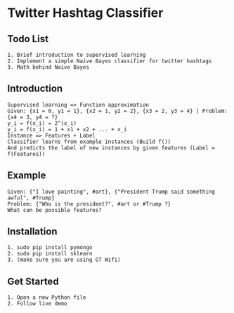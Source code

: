 # Twitter Hashtag Classifier

## Todo List
    1. Brief introduction to supervised learning
    2. Implement a simple Naive Bayes classifier for twitter hashtags
    3. Math behind Naive Bayes

## Introduction
    Supervised learning => Function approximation
    Given: {x1 = 0, y1 = 1}, {x2 = 1, y2 = 2}, {x3 = 2, y3 = 4} | Problem: {x4 = 3, y4 = ?}
    y_i = f(x_i) = 2^(x_i)
    y_i = f(x_i) = 1 + x1 + x2 + ... + x_i
    Instance => Features + Label
    Classifier learns from example instances (Build f())
    And predicts the label of new instances by given features (Label = f(Features))

## Example
    Given: {"I love painting", #art}, {"President Trump said something awful", #Trump}
    Problem: {"Who is the president?", #art or #Trump ?}
    What can be possible features?

## Installation
    1. sudo pip install pymongo
    2. sudo pip install sklearn
    3. (make sure you are using GT Wifi)

## Get Started
    1. Open a new Python file
    2. Follow live demo